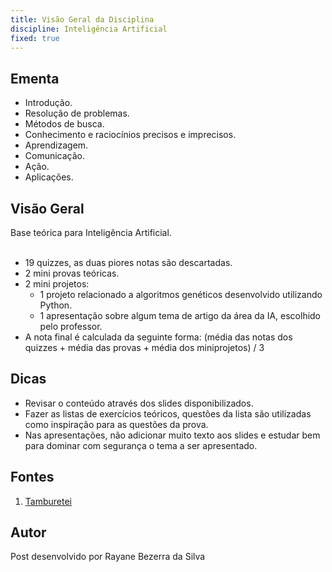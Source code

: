 ```yaml
---
title: Visão Geral da Disciplina
discipline: Inteligência Artificial 
fixed: true
---
```


## Ementa

- Introdução.
- Resolução de problemas.
- Métodos de busca.
- Conhecimento e raciocínios precisos e imprecisos.
- Aprendizagem.
- Comunicação.
- Ação.
- Aplicações.

## Visão Geral

Base teórica para Inteligência Artificial. 
<br><br>
- 19 quizzes, as duas piores notas são descartadas.
- 2 mini provas teóricas.
- 2 mini projetos:
    - 1 projeto relacionado a algoritmos genéticos desenvolvido utilizando Python.
    - 1 apresentação sobre algum tema de artigo da área da IA, escolhido pelo professor.
- A nota final é calculada da seguinte forma: (média das notas dos quizzes + média das provas + média dos miniprojetos) / 3

## Dicas
- Revisar o conteúdo através dos slides disponibilizados.
- Fazer as listas de exercícios teóricos, questões da lista são utilizadas como inspiração para as questões da prova.
- Nas apresentações, não adicionar muito texto aos slides e estudar bem para dominar com segurança o tema a ser apresentado.

## Fontes 

1. <a href= "https://github.com/OpenDevUFCG/Tamburetei" target="_blank"> Tamburetei </a>

## Autor 

Post desenvolvido por Rayane Bezerra da Silva